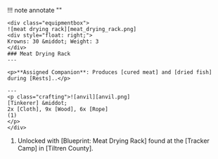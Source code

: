 !!! note annotate ""

    <div class="equipmentbox">
    ![meat drying rack][meat_drying_rack.png]
    <div style="float: right;">
    Krowns: 30 &middot; Weight: 3
    </div>
    ### Meat Drying Rack
    ---

    <p>**Assigned Companion**: Produces [cured meat] and [dried fish] during [Rests]..</p>

    ---
    <p class="crafting">![anvil][anvil.png] 
    [Tinkerer] &middot; 
    2x [Cloth], 9x [Wood], 6x [Rope]
    (1)
    </p>
    </div>
1.  Unlocked with [Blueprint: Meat Drying Rack] found at the [Tracker Camp] in [Tiltren County].